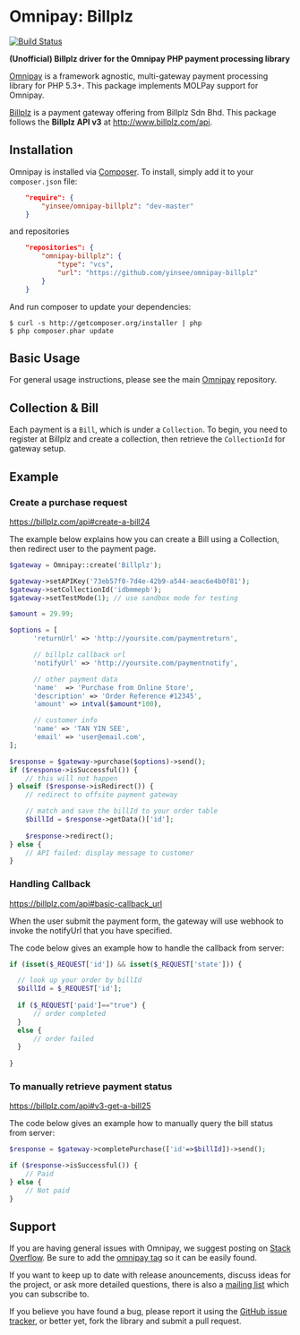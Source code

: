 # Omnipay: Billplz
[![Build Status](https://travis-ci.org/yinsee/omnipay-billplz.svg?branch=master)](https://travis-ci.org/yinsee/omnipay-billplz)

**(Unofficial) Billplz driver for the Omnipay PHP payment processing library**

[Omnipay](https://github.com/thephpleague/omnipay) is a framework agnostic, multi-gateway payment
processing library for PHP 5.3+. This package implements MOLPay support for Omnipay.

[Billplz](http://www.billplz.com) is a payment gateway offering from Billplz Sdn Bhd. 
This package follows the **Billplz API v3** at http://www.billplz.com/api.

## Installation

Omnipay is installed via [Composer](http://getcomposer.org/). To install, simply add it
to your `composer.json` file:

```json
    "require": {
        "yinsee/omnipay-billplz": "dev-master"
    }
```

and repositories
```json
    "repositories": {
        "omnipay-billplz": {
            "type": "vcs",
            "url": "https://github.com/yinsee/omnipay-billplz"
        }
    }
```

And run composer to update your dependencies:

    $ curl -s http://getcomposer.org/installer | php
    $ php composer.phar update

## Basic Usage

For general usage instructions, please see the main [Omnipay](https://github.com/thephpleague/omnipay)
repository.

## Collection & Bill
Each payment is a `Bill`, which is under a `Collection`. To begin, you need to register at Billplz and create a collection, then retrieve the `CollectionId` for gateway setup.

## Example

### Create a purchase request
https://billplz.com/api#create-a-bill24

The example below explains how you can create a Bill using a Collection, then redirect user to the payment page.

```php
$gateway = Omnipay::create('Billplz');

$gateway->setAPIKey('73eb57f0-7d4e-42b9-a544-aeac6e4b0f81');
$gateway->setCollectionId('idbmmepb');
$gateway->setTestMode(1); // use sandbox mode for testing

$amount = 29.99; 

$options = [
      'returnUrl' => 'http://yoursite.com/paymentreturn',

      // billplz callback url
      'notifyUrl' => 'http://yoursite.com/paymentnotify',

      // other payment data
      'name'  => 'Purchase from Online Store',
      'description' => 'Order Reference #12345',
      'amount' => intval($amount*100),

      // customer info
      'name' => 'TAN YIN SEE',
      'email' => 'user@email.com',
];

$response = $gateway->purchase($options)->send();
if ($response->isSuccessful()) {
    // this will not happen
} elseif ($response->isRedirect()) {
    // redirect to offsite payment gateway

    // match and save the billId to your order table
    $billId = $response->getData()['id'];
    
    $response->redirect();
} else {
    // API failed: display message to customer
}
```

### Handling Callback
https://billplz.com/api#basic-callback_url

When the user submit the payment form, the gateway will use webhook to invoke the notifyUrl that you have specified. 

The code below gives an example how to handle the callback from server:

```php
if (isset($_REQUEST['id']) && isset($_REQUEST['state'])) {

  // look up your order by billId
  $billId = $_REQUEST['id'];
  
  if ($_REQUEST['paid']=="true") {
      // order completed
  }
  else {
      // order failed
  }
  
}
```


### To manually retrieve payment status
https://billplz.com/api#v3-get-a-bill25

The code below gives an example how to manually query the bill status from server:

```php
$response = $gateway->completePurchase(['id'=>$billId])->send();

if ($response->isSuccessful()) {
    // Paid
} else {
    // Not paid
}
```

## Support

If you are having general issues with Omnipay, we suggest posting on
[Stack Overflow](http://stackoverflow.com/). Be sure to add the
[omnipay tag](http://stackoverflow.com/questions/tagged/omnipay) so it can be easily found.

If you want to keep up to date with release anouncements, discuss ideas for the project,
or ask more detailed questions, there is also a [mailing list](https://groups.google.com/forum/#!forum/omnipay) which
you can subscribe to.

If you believe you have found a bug, please report it using the [GitHub issue tracker](https://github.com/yinsee/omnipay-billplz/issues),
or better yet, fork the library and submit a pull request.
